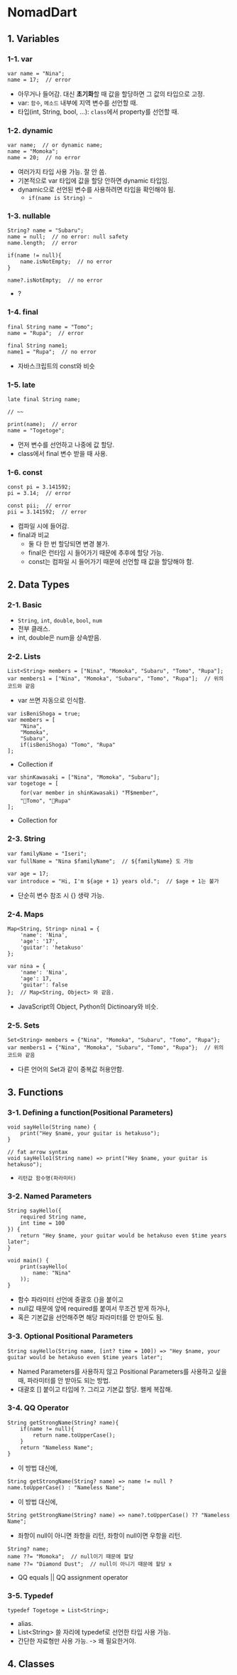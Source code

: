 # NomadDart

## 1. Variables
### 1-1. var
```
var name = "Nina";
name = 17;  // error
```
- 아무거나 들어감. 대신 **초기화**할 때 값을 할당하면 그 값의 타입으로 고정.
- var: `함수`, `메소드` 내부에 지역 변수를 선언할 때.
- 타입(int, String, bool, ...): `class`에서 property를 선언할 때.

### 1-2. dynamic
```
var name;  // or dynamic name;
name = "Momoka";
name = 20;  // no error
```
- 여러가지 타입 사용 가능. 잘 안 씀.
- 기본적으로 var 타입에 값을 할당 안하면 dynamic 타입임.
- dynamic으로 선언된 변수를 사용하려면 타입을 확인해야 됨.
    - `if(name is String) ~`

### 1-3. nullable
```
String? name = "Subaru";
name = null;  // no error: null safety
name.length;  // error

if(name != null){
    name.isNotEmpty;  // no error
}

name?.isNotEmpty;  // no error
```
- ?

### 1-4. final
```
final String name = "Tomo";
name = "Rupa";  // error

final String name1;
name1 = "Rupa";  // no error
```
- 자바스크립트의 const와 비슷

### 1-5. late
```
late final String name;

// ~~

print(name);  // error
name = "Togetoge";

```
- 먼저 변수를 선언하고 나중에 값 할당.
- class에서 final 변수 받을 때 사용.

### 1-6. const
```
const pi = 3.141592;
pi = 3.14;  // error

const pii;  // error
pii = 3.141592;  // error
```
- 컴파일 시에 들어감.
- final과 비교
    - 둘 다 한 번 할당되면 변경 불가.
    - final은 런타임 시 들어가기 때문에 추후에 할당 가능.
    - const는 컴파일 시 들어가기 때문에 선언할 때 값을 할당해야 함.

## 2. Data Types
### 2-1. Basic
- `String`, `int`, `double`, `bool`, `num`
- 전부 클래스.
- int, double은 num을 상속받음.

### 2-2. Lists
```
List<String> members = ["Nina", "Momoka", "Subaru", "Tomo", "Rupa"];
var members1 = ["Nina", "Momoka", "Subaru", "Tomo", "Rupa"];  // 위의 코드와 같음
```
- var 쓰면 자동으로 인식함.

```
var isBeniShoga = true;
var members = [
    "Nina",
    "Momoka",
    "Subaru",
    if(isBeniShoga) "Tomo", "Rupa"
];
```
- Collection if

```
var shinKawasaki = ["Nina", "Momoka", "Subaru"];
var togetoge = [
    for(var member in shinKawasaki) "⛩$member",
    "🍚Tomo", "🍚Rupa"
];
```
- Collection for

### 2-3. String
```
var familyName = "Iseri";
var fullName = "Nina $familyName";  // ${familyName} 도 가능

var age = 17;
var introduce = "Hi, I'm ${age + 1} years old.";  // $age + 1는 불가
```
- 단순히 변수 참조 시 {} 생략 가능.

### 2-4. Maps
```
Map<String, String> nina1 = {
    'name': 'Nina',
    'age': '17',
    'guitar': 'hetakuso'
};

var nina = {
    'name': 'Nina',
    'age': 17,
    'guitar': false
};  // Map<String, Object> 와 같음.
```
- JavaScript의 Object, Python의 Dictinoary와 비슷.

### 2-5. Sets
```
Set<String> members = {"Nina", "Momoka", "Subaru", "Tomo", "Rupa"};
var members1 = {"Nina", "Momoka", "Subaru", "Tomo", "Rupa"};  // 위의 코드와 같음
```
- 다른 언어의 Set과 같이 중복값 허용안함.

## 3. Functions
### 3-1. Defining a function(Positional Parameters)
```
void sayHello(String name) {
    print("Hey $name, your guitar is hetakuso");
}

// fat arrow syntax
void sayHello1(String name) => print("Hey $name, your guitar is hetakuso");
```
- `리턴값 함수명(파라미터)`

### 3-2. Named Parameters
```
String sayHello({
    required String name,
    int time = 100
}) {
    return "Hey $name, your guitar would be hetakuso even $time years later";
}

void main() {
    print(sayHello(
        name: "Nina"
    ));
}
```
- 함수 파라미터 선언에 중괄호 {}을 붙이고
- null값 때문에 앞에 required를 붙여서 무조건 받게 하거나,
- 혹은 기본값을 선언해주면 해당 파라미터를 안 받아도 됨.

### 3-3. Optional Positional Parameters
```
String sayHello(String name, [int? time = 100]) => "Hey $name, your guitar would be hetakuso even $time years later";
```
- Named Parameters를 사용하지 않고 Positional Parameters를 사용하고 싶을 때, 파라미터를 안 받아도 되는 방법.
- 대괄호 [] 붙이고 타입에 ?. 그리고 기본값 할당. 왤케 복잡해.

### 3-4. QQ Operator
```
String getStrongName(String? name){
    if(name != null){
        return name.toUpperCase();
    }
    return "Nameless Name";
}
```
- 이 방법 대신에,

```
String getStrongName(String? name) => name != null ? name.toUpperCase() : "Nameless Name";
```
- 이 방법 대신에,

```
String getStrongName(String? name) => name?.toUpperCase() ?? "Nameless Name";
```
- 좌항이 null이 아니면 좌항을 리턴, 좌항이 null이면 우항을 리턴.

```
String? name;
name ??= "Momoka";  // null이기 때문에 할당
name ??= "Diamond Dust";  // null이 아니기 때문에 할당 x
```
- QQ equals || QQ assignment operator

### 3-5. Typedef
```
typedef Togetoge = List<String>;
```
- alias.
- List\<String> 쓸 자리에 typedef로 선언한 타입 사용 가능.
- 간단한 자료형만 사용 가능. -> 왜 필요한거야.

## 4. Classes